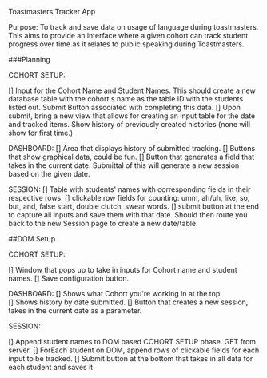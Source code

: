 Toastmasters Tracker App


Purpose: To track and save data on usage of language during toastmasters. This aims to provide an interface where a given cohort can track student progress over time as it relates to public speaking during Toastmasters.



###Planning

COHORT SETUP:

[] Input for the Cohort Name and Student Names. This should create a new database table with the cohort's name as the table ID with the students listed out. Submit Button associated with completing this data.
[] Upon submit, bring a new view that allows for creating an input table for the date and tracked items.  Show history of previously created histories (none will show for first time.)

DASHBOARD:
[] Area that displays history of submitted tracking.
[] Buttons that show graphical data, could be fun.
[] Button that generates a field that takes in the current date.  Submittal of this will generate a new session based on the given date.  


SESSION:
[] Table with students' names with corresponding fields in their respective rows.
[] clickable row fields for counting: umm, ah/uh, like, so, but, and, false start, double clutch, swear words.
[] submit button at the end to capture all inputs and save them with that date.  Should then route you back to the new Session page to create a new date/table.



##DOM Setup

COHORT SETUP: 

[] Window that pops up to take in inputs for Cohort name and student names.
[] Save configuration button. 

DASHBOARD:
[] Shows what Cohort you're working in at the top.  
[] Shows history by date submitted.
[] Button that creates a new session, takes in the current date as a parameter.

SESSION: 

[] Append student names to DOM based COHORT SETUP phase.  GET from server.
[] ForEach student on DOM, append rows of clickable fields for each input to be tracked.
[] Submit button at the bottom that takes in all data for each student and saves it 